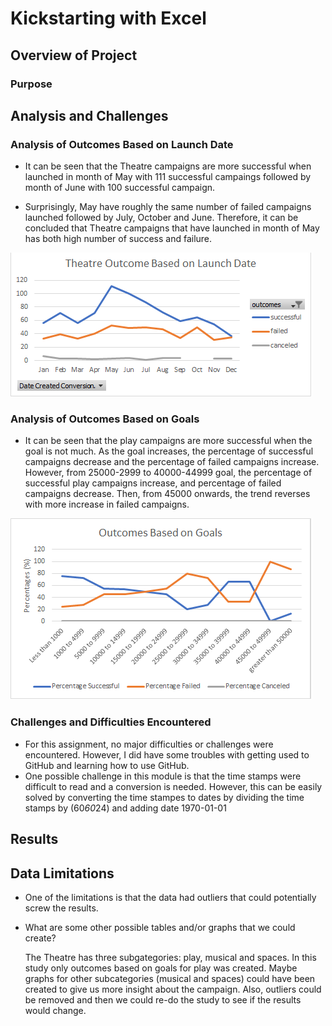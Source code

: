 # Kickstarting with Excel

## Overview of Project

### Purpose

## Analysis and Challenges

### Analysis of Outcomes Based on Launch Date
- It can be seen that the Theatre campaigns are more successful when launched in month of May with 111 successful campaings 
	followed by month of June with 100 successful campaign. 
	
- Surprisingly, May have roughly the same number of failed campaigns launched followed by July, October and June. Therefore,
	it can be concluded that Theatre campaigns that have launched in month of May has both high number of success and failure. 
	
![Plot 2](https://github.com/amirimah/kickstarter-analysis/blob/main/Theater_Outcomes_vs_Launch.png?raw=true)
### Analysis of Outcomes Based on Goals
- It can be seen that the play campaigns are more successful when the goal is not much. As the goal increases, the percentage of successful campaigns decrease and the percentage of failed campaigns increase. However, from 25000-2999 to 40000-44999 goal, the percentage of successful play campaigns increase, and percentage of failed campaigns decrease. Then, from 45000 onwards, the trend reverses with more increase in failed campaigns.

![Plot 1](https://github.com/amirimah/kickstarter-analysis/blob/main/Outcomes_vs_Goals.png?raw=true)

### Challenges and Difficulties Encountered
- For this assignment, no major difficulties or challenges were encountered. However, I did have some troubles with getting used to GitHub and learning how to use GitHub. 
- One possible challenge in this module is that the time stamps were difficult to read and a conversion is needed. However, this can be easily solved by converting the time stampes to dates by dividing the time stamps by (60*60*24) and adding date 1970-01-01
## Results

## Data Limitations
- One of the limitations is that the data had outliers that could potentially screw the results. 

	
- What are some other possible tables and/or graphs that we could create?

	The Theatre has three subgategories: play, musical and spaces. In this study only outcomes based on goals for play was created. 
	Maybe graphs for other subcategories (musical and spaces) could have been created to give us more insight about the campaign. 
	Also, outliers could be removed and then we could re-do the study to see if the results would change. 
